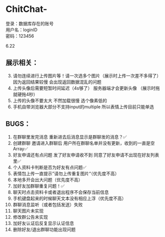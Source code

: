 # ChitChat-
登录：数据库存在的账号  
用户名：loginID  
密码：123456

6.22 



## 展示相关：
3. 请勿连续进行上传图片等！请一次选多个图片（展示时上传一次差不多得了） 因为返回结果较慢 会出现返回数据混乱的问题    
4. 上传头像后需要短暂时间延迟（4s够了） 服务器端才会更新头像 （展示时拖 就硬拖4秒）  
5. 上传的头像不要太大 不然加载很慢 选个像素低的 
6. 手机自带浏览器大部分不支持input的multiple 所以表情上传目前只能单选


## BUGS：
1. 在群聊里发完消息 重新进去后消息显示是群聊发的消息？✅
2. 创建群聊 邀请进入群聊后 用户所在群聊名单并没有更新，收到的一直是空Array✅
3. 好友申请还有点问题 发了好友申请收不到 同意了好友申请不出现在好友列表里✅
4. 个人资料卡判断是否为好友有点问题✅
5. 表情包上传一直提示”请勿上传重复图片“（优先度不高）
6. 本地多开会出大问题（优先度不高）
7. 加好友加群聊重复问题！✅
8. 聊天时点击资料卡或者退出程序不会保存当前信息
9. 手机键盘起来的时候聊天文本没有相应上浮（优先度不高）
10. 群聊消息监听（或者包括发送）失败
11. 聊天图片未实现
12. 修改群公告未实现
13. 加好友认证后反复显示认证信息
14. 删除好友/退出群聊功能出现问题

